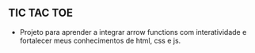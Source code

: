 ## TIC TAC TOE

- Projeto para aprender a integrar arrow functions com interatividade e fortalecer meus conhecimentos de html, css e js.
